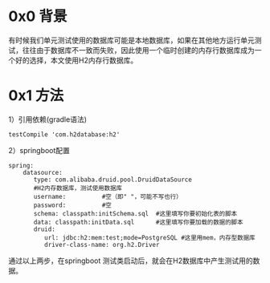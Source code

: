 0x0 背景
==
有时候我们单元测试使用的数据库可能是本地数据库，如果在其他地方运行单元测试，往往由于数据库不一致而失败，因此使用一个临时创建的内存行数据库成为一个好的选择，本文使用H2内存行数据库。

0x1 方法
==
1）引用依赖(gradle语法)
```
testCompile 'com.h2database:h2'
```

2）springboot配置
```
spring:
    datasource:
       type: com.alibaba.druid.pool.DruidDataSource
       #H2内存数据库，测试使用数据库
       username:          #空（即" "，可能不写也行）
       password:          #空
       schema: classpath:initSchema.sql  #这里填写你要初始化表的脚本
       data: classpath:initData.sql      #这里填写你要加载的数据的脚本
       druid:
          url: jdbc:h2:mem:test;mode=PostgreSQL #这里用mem，内存型数据库
          driver-class-name: org.h2.Driver
```

通过以上两步，在springboot 测试类启动后，就会在H2数据库中产生测试用的数据。
